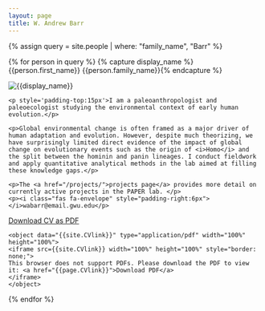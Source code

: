 ```yaml
---
layout: page
title: W. Andrew Barr
---
```


{% assign query = site.people | where: "family_name", "Barr" %}

{% for person in query %}
{% capture display_name %}{{person.first_name}} {{person.family_name}}{% endcapture %}
<div class="row">
<div class="col-xs-12 col-md-6">
	<img class="img-fluid rounded-circle" src="{{site.baseurl}}/{{person.headshot}}" alt='{{display_name}}'>
    
    <p style='padding-top:15px'>I am a paleoanthropologist and paleoecologist studying the environmental context of early human evolution.</p>

    <p>Global environmental change is often framed as a major driver of human adaptation and evolution. However, despite much theorizing, we have surprisingly limited direct evidence of the impact of global change on evolutionary events such as the origin of <i>Homo</i> and the split between the hominin and panin lineages. I conduct fieldwork and apply quantitative analytical methods in the lab aimed at filling these knowledge gaps.</p>

	<p>The <a href="/projects/">projects page</a> provides more detail on currently active projects in the PAPER lab. </p>
	<p><i class="fas fa-envelope" style="padding-right:6px"></i>wabarr@email.gwu.edu</p>
</div>


<div class="col-xs-12 col-md-6">
	<a href="{{site.CVlink}}">Download CV as PDF</a><br>

	<object data="{{site.CVlink}}" type="application/pdf" width="100%" height="100%">
	<iframe src={{site.CVlink}} width="100%" height="100%" style="border: none;">
	This browser does not support PDFs. Please download the PDF to view it: <a href="{{page.CVlink}}">Download PDF</a>
	</iframe>
	</object>
</div>


   
</div>
{% endfor %}

